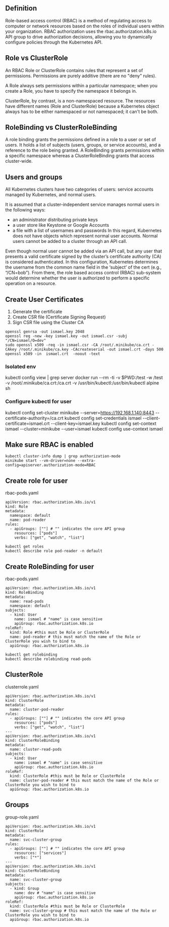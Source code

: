 ## Definition

Role-based access control (RBAC) is a method of regulating access to computer or network resources based on the roles of individual users within your organization. RBAC authorization uses the rbac.authorization.k8s.io API group to drive authorization decisions, allowing you to dynamically configure policies through the Kubernetes API.

## Role vs ClusterRole

An RBAC Role or ClusterRole contains rules that represent a set of permissions. Permissions are purely additive (there are no "deny" rules). 

A Role always sets permissions within a particular namespace; when you create a Role, you have to specify the namespace it belongs in.

ClusterRole, by contrast, is a non-namespaced resource. The resources have different names (Role and ClusterRole) because a Kubernetes object always has to be either namespaced or not namespaced; it can't be both.

## RoleBinding vs ClusterRoleBinding

A role binding grants the permissions defined in a role to a user or set of users. It holds a list of subjects (users, groups, or service accounts), and a reference to the role being granted. A RoleBinding grants permissions within a specific namespace whereas a ClusterRoleBinding grants that access cluster-wide.

## Users and groups

All Kubernetes clusters have two categories of users: service accounts managed by Kubernetes, and normal users.

It is assumed that a cluster-independent service manages normal users in the following ways:
- an administrator distributing private keys
- a user store like Keystone or Google Accounts
- a file with a list of usernames and passwords
In this regard, Kubernetes does not have objects which represent normal user accounts. Normal users cannot be added to a cluster through an API call.

Even though normal user cannot be added via an API call, but any user that presents a valid certificate signed by the cluster’s certificate authority (CA) is considered authenticated. In this configuration, Kubernetes determines the username from the common name field in the ‘subject’ of the cert (e.g., “/CN=bob”). From there, the role based access control (RBAC) sub-system would determine whether the user is authorized to perform a specific operation on a resource.

## Create User Certificates

1. Generate the certificate
2. Create CSR file (Certificate Signing Request)
3. Sign CSR file using the Cluster CA

```
openssl genrsa -out ismael.key 2048
openssl req -new -key ismael.key -out ismael.csr -subj "/CN=ismael/O=dev"
sudo openssl x509 -req -in ismael.csr -CA /root/.minikube/ca.crt -CAkey /root/.minikube/ca.key -CAcreateserial -out ismael.crt -days 500
openssl x509 -in  ismael.crt  -noout -text
```

### Isolated env
kubectl config view  | grep server
docker run --rm -ti -v $PWD:/test -w /test  -v /root/.minikube/ca.crt:/ca.crt -v /usr/bin/kubectl:/usr/bin/kubectl alpine sh

### Configure kubectl for user
kubectl config set-cluster minikube --server=https://192.168.1.140:8443 --certificate-authority=/ca.crt
kubectl config set-credentials ismael --client-certificate=ismael.crt --client-key=ismael.key
kubectl config set-context ismael --cluster=minikube --user=ismael
kubectl config use-context ismael

## Make sure RBAC is enabled

`kubectl cluster-info dump | grep authorization-mode`  
`minikube start --vm-driver=none --extra-config=apiserver.authorization-mode=RBAC`  

## Create role for user

rbac-pods.yaml
```
apiVersion: rbac.authorization.k8s.io/v1
kind: Role
metadata:
  namespace: default
  name: pod-reader
rules:
  - apiGroups: [""] # "" indicates the core API group
    resources: ["pods"]
    verbs: ["get", "watch", "list"]

```

`kubectl get roles`  
`kubectl describe role pod-reader -n default`  

## Create RoleBinding for user

rbac-pods.yaml

```
apiVersion: rbac.authorization.k8s.io/v1
kind: RoleBinding
metadata:
  name: read-pods
  namespace: default
subjects:
  - kind: User
    name: ismael # "name" is case sensitive
    apiGroup: rbac.authorization.k8s.io
roleRef:
  kind: Role #this must be Role or ClusterRole
  name: pod-reader # this must match the name of the Role or ClusterRole you wish to bind to
  apiGroup: rbac.authorization.k8s.io
```

`kubectl get rolebinding`  
`kubectl describe rolebinding read-pods`  

## ClusterRole

clusterrole.yaml
```
apiVersion: rbac.authorization.k8s.io/v1
kind: ClusterRole
metadata:
  name: cluster-pod-reader
rules:
  - apiGroups: [""] # "" indicates the core API group
    resources: ["pods"]
    verbs: ["get", "watch", "list"]
---
apiVersion: rbac.authorization.k8s.io/v1
kind: ClusterRoleBinding
metadata:
  name: cluster-read-pods
subjects:
  - kind: User
    name: ismael # "name" is case sensitive
    apiGroup: rbac.authorization.k8s.io
roleRef:
  kind: ClusterRole #this must be Role or ClusterRole
  name: cluster-pod-reader # this must match the name of the Role or ClusterRole you wish to bind to
  apiGroup: rbac.authorization.k8s.io
```

## Groups

group-role.yaml
```
apiVersion: rbac.authorization.k8s.io/v1
kind: ClusterRole
metadata:
  name: svc-cluster-group
rules:
  - apiGroups: [""] # "" indicates the core API group
    resources: ["services"]
    verbs: ["*"]
---
apiVersion: rbac.authorization.k8s.io/v1
kind: ClusterRoleBinding
metadata:
  name: svc-cluster-group
subjects:
  - kind: Group
    name: dev # "name" is case sensitive
    apiGroup: rbac.authorization.k8s.io
roleRef:
  kind: ClusterRole #this must be Role or ClusterRole
  name: svc-cluster-group # this must match the name of the Role or ClusterRole you wish to bind to
  apiGroup: rbac.authorization.k8s.io
```